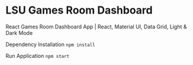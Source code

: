# LSU Games Room Dashboard

React Games Room Dashboard App | React, Material UI, Data Grid, Light & Dark Mode

Dependency Installation
```npm install```


Run Application
```npm start```